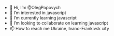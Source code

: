 - 👋 Hi, I’m @OlegPopovych
- 👀 I’m interested in javascript
- 🌱 I’m currently learning javascript
- 💞️ I’m looking to collaborate on learning javascript
- 📫 How to reach me Ukraine, Ivano-Frankivsk city

<!---
OlegPopovych/OlegPopovych is a ✨ special ✨ repository because its `README.md` (this file) appears on your GitHub profile.
You can click the Preview link to take a look at your changes.
--->
